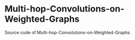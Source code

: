 # Multi-hop-Convolutions-on-Weighted-Graphs
Source code of Multi-hop-Convolutions-on-Weighted-Graphs
